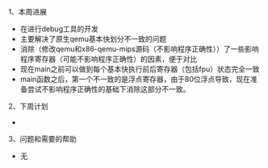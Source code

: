 1、本周进展

- 在进行debug工具的开发
- 主要解决了原生qemu基本快划分不一致的问题
- 消除（修改qemu和x86-qemu-mips源码（不影响程序正确性））了一些影响程序寄存器（可能不影响程序正确性）的因素，便于对比
- 现在main之前可以做到每个基本快执行前后寄存器（包括fpu）状态完全一致
- main函数之后，第一个不一致的是浮点寄存器，由于80位浮点导致，现在准备尝试不影响程序正确性的基础下消除这部分不一致。

2、下周计划

- 

3、问题和需要的帮助

- 无